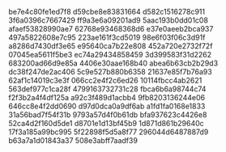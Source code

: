 be7e4c80fe1ed7f8
d59cbe8e83831664
d582c1516278c911
3f6a0396c7667429
ff9a3e6a09201ad9
5aac193b0dd01c08
afaef53828990ae7
62768e93468368d6
e37e0aeeb2bca937
497a5822608e7c95
223ae161f3cd5019
98e6f03f06c3d91f
a8286d7430df3e65
e95640ca7b22e808
452a720e2732f72f
07045ea5611f5be3
ec74a29434858459
3d399583f31d2262
683200ad66d9e85a
4406e30aae168b40
abea6b63cb2b29d3
dc38f247de2ac406
5c9e527b880b6358
21637e85f7b76a93
62af1c14019c3e3f
066cc2e4f2c6ed26
10114fbcc4ab2621
563def977c1ca28f
4799163732731c28
fbca6b6a98744c74
f2f3b2a4f4df125a
a92c3f489d1acbb4
9fb8203136244e06
646cc8e4f2dd0690
d97d0dca0a9df6ab
a1fd1fa0168e1833
31a56bad7f54f31b
9793a57d4f0b61db
bfa937623c4426e8
52ca4d2f160d5de1
d8701e1d13bf45b9
1d871d861b29640c
17f3a185a99bc995
5f22898f5d5a8f77
296044d6487887d9
b63a7a1d01843a37
508e3abff7aadf39
